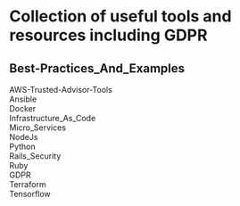 # Collection of useful tools and resources including GDPR
## Best-Practices_And_Examples  
AWS-Trusted-Advisor-Tools  
Ansible  
Docker  
Infrastructure_As_Code  
Micro_Services  
NodeJs  
Python  
Rails_Security  
Ruby  
GDPR  
Terraform  
Tensorflow  
